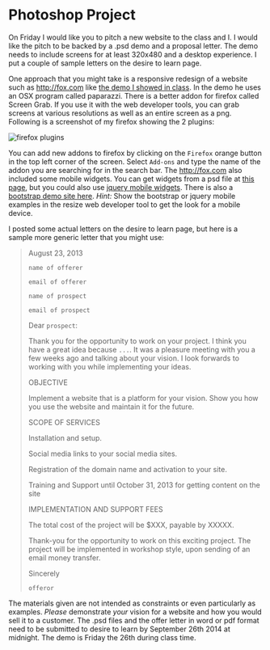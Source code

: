Photoshop Project
=================

On Friday I would like you to pitch a new website to the class and I. I would like the pitch to be backed by a .psd demo and a proposal letter. The demo needs to include screens for at least 320x480 and a desktop experience. I put a couple of sample letters on the desire to learn page.  

One approach that you might take is a responsive redesign of a website such as http://fox.com like [the demo I showed in class](https://www.youtube.com/watch?v=KRwFo4L2CLo). In the demo he uses an OSX program called paparazzi. There is a better addon for firefox called Screen Grab. If you use it with the web developer tools, you can grab screens at various resolutions as well as an entire screen as a png. Following is a screenshot of my firefox showing the 2 plugins:

![firefox plugins](images/FirefoxAddins.png "My Firefox Plugins") 

You can add new addons to firefox by clicking on the `Firefox` orange button in the top left corner of the screen. Select `Add-ons` and type the name of the addon you are searching for in the search bar.
The http://fox.com also included some mobile widgets. You can get widgets from a psd file at [this page](http://www.bentdesignstudio.com/v2/2012/03/twitter-bootstrap-2-photoshop-template-psd/), but you could also use [jquery mobile widgets](http://jquerymobile.com/demos/1.2.1/). There is also a [bootstrap demo site here](http://getbootstrap.com/2.3.2/getting-started.html#examples). _Hint:_ Show the bootstrap or jquery mobile examples in the resize web developer tool to get the look for a mobile device. 

I posted some actual letters on the desire to learn page, but here is a sample more generic letter that you might use:

>	August 23, 2013
>
>
>	`name of offerer`
>
>	`email of offerer`
>
>	`name of prospect`
>
>	`email of prospect`
>
>	Dear `prospect`:
>
>	Thank you for the opportunity to work on your project. I think you have a great idea because `...`. It was a pleasure meeting with you a few weeks ago and talking about your vision. I look forwards to working with you while implementing your ideas. 
>
>
>	OBJECTIVE
>
>	Implement a website that is a platform for your vision. Show you how you use the website and maintain it for the future.
>
>
>	SCOPE OF SERVICES
>
>	Installation and setup.
>
>	Social media links to your social media sites.
>
>	Registration of the domain name and activation to your site.
>
>	Training and Support until October 31, 2013 for getting content on the site
>
>
>	IMPLEMENTATION AND SUPPORT FEES
>
>	The total cost of the project will be $XXX, payable by XXXXX.
>
>	Thank-you for the opportunity to work on this exciting project. The project will be implemented in workshop style, upon sending of an email money transfer.
>
>
>	Sincerely
>
>
>	`offeror`

The materials given are not intended as constraints or even particularly as examples. _Please_ demonstrate _your_ vision for a website and how you would sell it to a customer. The .psd files and the offer letter in word or pdf format need to be submitted to desire to learn by September 26th 2014 at midnight. The demo is Friday the 26th during class time. 

